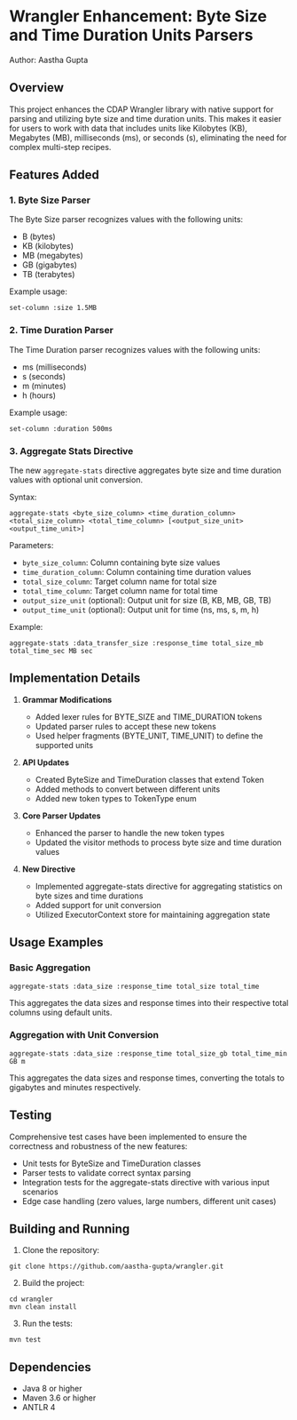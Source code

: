 # Wrangler Enhancement: Byte Size and Time Duration Units Parsers

Author: Aastha Gupta

## Overview
This project enhances the CDAP Wrangler library with native support for parsing and utilizing byte size and time duration units. This makes it easier for users to work with data that includes units like Kilobytes (KB), Megabytes (MB), milliseconds (ms), or seconds (s), eliminating the need for complex multi-step recipes.

## Features Added

### 1. Byte Size Parser
The Byte Size parser recognizes values with the following units:
- B (bytes)
- KB (kilobytes)
- MB (megabytes)
- GB (gigabytes)
- TB (terabytes)

Example usage:
```
set-column :size 1.5MB
```

### 2. Time Duration Parser
The Time Duration parser recognizes values with the following units:
- ms (milliseconds)
- s (seconds)
- m (minutes)
- h (hours)

Example usage:
```
set-column :duration 500ms
```

### 3. Aggregate Stats Directive
The new `aggregate-stats` directive aggregates byte size and time duration values with optional unit conversion.

Syntax:
```
aggregate-stats <byte_size_column> <time_duration_column> <total_size_column> <total_time_column> [<output_size_unit> <output_time_unit>]
```

Parameters:
- `byte_size_column`: Column containing byte size values
- `time_duration_column`: Column containing time duration values
- `total_size_column`: Target column name for total size
- `total_time_column`: Target column name for total time
- `output_size_unit` (optional): Output unit for size (B, KB, MB, GB, TB)
- `output_time_unit` (optional): Output unit for time (ns, ms, s, m, h)

Example:
```
aggregate-stats :data_transfer_size :response_time total_size_mb total_time_sec MB sec
```

## Implementation Details

1. **Grammar Modifications**
   - Added lexer rules for BYTE_SIZE and TIME_DURATION tokens
   - Updated parser rules to accept these new tokens
   - Used helper fragments (BYTE_UNIT, TIME_UNIT) to define the supported units

2. **API Updates**
   - Created ByteSize and TimeDuration classes that extend Token
   - Added methods to convert between different units
   - Added new token types to TokenType enum

3. **Core Parser Updates**
   - Enhanced the parser to handle the new token types
   - Updated the visitor methods to process byte size and time duration values

4. **New Directive**
   - Implemented aggregate-stats directive for aggregating statistics on byte sizes and time durations
   - Added support for unit conversion
   - Utilized ExecutorContext store for maintaining aggregation state

## Usage Examples

### Basic Aggregation
```
aggregate-stats :data_size :response_time total_size total_time
```
This aggregates the data sizes and response times into their respective total columns using default units.

### Aggregation with Unit Conversion
```
aggregate-stats :data_size :response_time total_size_gb total_time_min GB m
```
This aggregates the data sizes and response times, converting the totals to gigabytes and minutes respectively.

## Testing

Comprehensive test cases have been implemented to ensure the correctness and robustness of the new features:

- Unit tests for ByteSize and TimeDuration classes
- Parser tests to validate correct syntax parsing
- Integration tests for the aggregate-stats directive with various input scenarios
- Edge case handling (zero values, large numbers, different unit cases)

## Building and Running

1. Clone the repository:
```
git clone https://github.com/aastha-gupta/wrangler.git
```

2. Build the project:
```
cd wrangler
mvn clean install
```

3. Run the tests:
```
mvn test
```

## Dependencies

- Java 8 or higher
- Maven 3.6 or higher
- ANTLR 4
